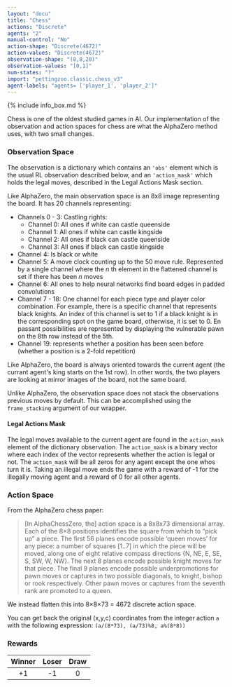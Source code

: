 ```yaml
---
layout: "docu"
title: "Chess"
actions: "Discrete"
agents: "2"
manual-control: "No"
action-shape: "Discrete(4672)"
action-values: "Discrete(4672)"
observation-shape: "(8,8,20)"
observation-values: "[0,1]"
num-states: "?"
import: "pettingzoo.classic.chess_v3"
agent-labels: "agents= ['player_1', 'player_2']"
---
```


{% include info_box.md %}



Chess is one of the oldest studied games in AI. Our implementation of the observation and action spaces for chess are what the AlphaZero method uses, with two small changes.

### Observation Space

The observation is a dictionary which contains an `'obs'` element which is the usual RL observation described below, and an  `'action_mask'` which holds the legal moves, described in the Legal Actions Mask section.

Like AlphaZero, the main observation space is an 8x8 image representing the board. It has 20 channels representing:

* Channels 0 - 3: Castling rights:
  * Channel 0: All ones if white can castle queenside
  * Channel 1: All ones if white can castle kingside
  * Channel 2: All ones if black can castle queenside
  * Channel 3: All ones if black can castle kingside
* Channel 4: Is black or white
* Channel 5: A move clock counting up to the 50 move rule. Represented by a single channel where the *n* th element in the flattened channel is set if there has been *n* moves
* Channel 6: All ones to help neural networks find board edges in padded convolutions
* Channel 7 - 18: One channel for each piece type and player color combination. For example, there is a specific channel that represents black knights. An index of this channel is set to 1 if a black knight is in the corresponding spot on the game board, otherwise, it is set to 0. En passant possibilities are represented by displaying the vulnerable pawn on the 8th row instead of the 5th.
* Channel 19: represents whether a position has been seen before (whether a position is a 2-fold repetition)

Like AlphaZero, the board is always oriented towards the current agent (the currant agent's king starts on the 1st row). In other words, the two players are looking at mirror images of the board, not the same board.

Unlike AlphaZero, the observation space does not stack the observations previous moves by default. This can be accomplished using the `frame_stacking` argument of our wrapper.

#### Legal Actions Mask

The legal moves available to the current agent are found in the `action_mask` element of the dictionary observation. The `action_mask` is a binary vector where each index of the vector represents whether the action is legal or not. The `action_mask` will be all zeros for any agent except the one whos turn it is. Taking an illegal move ends the game with a reward of -1 for the illegally moving agent and a reward of 0 for all other agents.

### Action Space

From the AlphaZero chess paper:

> [In AlphaChessZero, the] action space is a 8x8x73 dimensional array.
Each of the 8×8 positions identifies the square from which to “pick up” a piece. The first 56 planes encode possible ‘queen moves’ for any piece: a number of squares [1..7] in which the piece will be
moved, along one of eight relative compass directions {N, NE, E, SE, S, SW, W, NW}. The
next 8 planes encode possible knight moves for that piece. The final 9 planes encode possible
underpromotions for pawn moves or captures in two possible diagonals, to knight, bishop or
rook respectively. Other pawn moves or captures from the seventh rank are promoted to a
queen.

We instead flatten this into 8×8×73 = 4672 discrete action space.

You can get back the original (x,y,c) coordinates from the integer action `a` with the following expression: `(a/(8*73), (a/73)%8, a%(8*8))`

### Rewards

| Winner | Loser | Draw | 
| :----: | :---: | :---: |
| +1     | -1    | 0 | 
